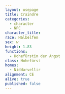 ```yaml
---
layout: usepage
title: Craindre
categories:
  - character
  - NPC
character_title: 
race: Halbelfen
sex: w
height: 1.83
functions:
  - Hohefürstin der Angst
class: Hohefürst
homes:
  - Niddarvellir
alignment: CE
alive: true
published: false
---
```


